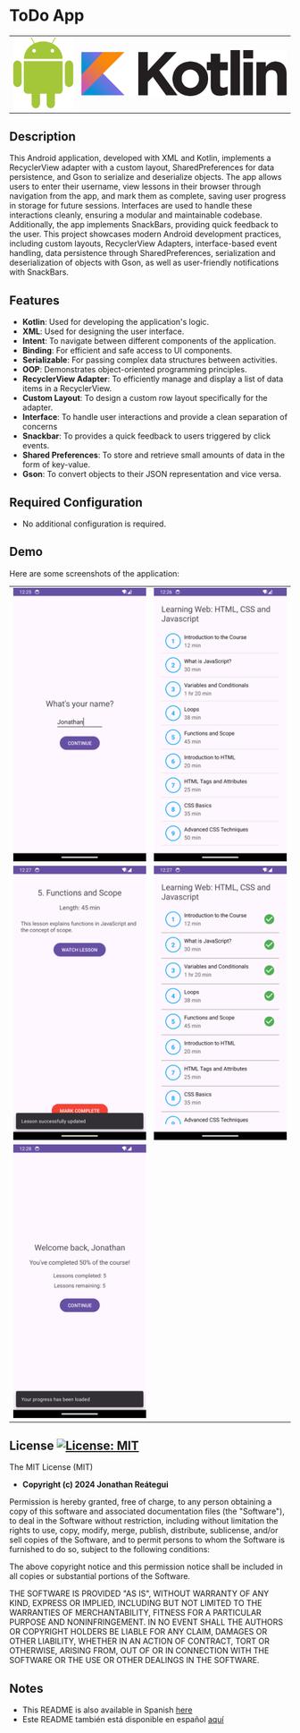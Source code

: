 # ToDo App

<table>
  <tr>
    <td><img src="./assets/logo/android-logo.png" width="120" /></td>
    <td><img src="./assets/logo/kotlin-logo.png" width="410" /></td>
  </tr>
</table>

## Description

This Android application, developed with XML and Kotlin, implements a RecyclerView adapter with a custom layout, SharedPreferences for data persistence, and Gson to serialize and deserialize objects. The app allows users to enter their username, view lessons in their browser through navigation from the app, and mark them as complete, saving user progress in storage for future sessions. Interfaces are used to handle these interactions cleanly, ensuring a modular and maintainable codebase. Additionally, the app implements SnackBars, providing quick feedback to the user. This project showcases modern Android development practices, including custom layouts, RecyclerView Adapters, interface-based event handling, data persistence through SharedPreferences, serialization and deserialization of objects with Gson, as well as user-friendly notifications with SnackBars.

## Features

- **Kotlin**: Used for developing the application's logic.
- **XML**: Used for designing the user interface.
- **Intent**: To navigate between different components of the application.
- **Binding**: For efficient and safe access to UI components.
- **Serializable**: For passing complex data structures between activities.
- **OOP**: Demonstrates object-oriented programming principles.
- **RecyclerView Adapter**: To efficiently manage and display a list of data items in a RecyclerView.
- **Custom Layout**: To design a custom row layout specifically for the adapter.
- **Interface**: To handle user interactions and provide a clean separation of concerns
- **Snackbar**: To provides a quick feedback to users triggered by click events.
- **Shared Preferences**: To store and retrieve small amounts of data in the form of key-value.
- **Gson**: To convert objects to their JSON representation and vice versa.


## Required Configuration

- No additional configuration is required.

## Demo

Here are some screenshots of the application:

<table>
  <tr>
    <td><img src="./assets/demo_your_name_screen.png"/></td>
    <td><img src="./assets/demo_lessons_list_1_screen.png" ></td>
  </tr>
  <tr>
    <td><img src="./assets/demo_lessons_detail_screen.png"></td>
    <td><img src="./assets/demo_lessons_list_2_screen.png" ></td>
  </tr>
  <tr>
    <td><img src="./assets/demo_welcome_back_screen.png"></td>
  </tr>
</table>

## License [![License: MIT](https://img.shields.io/badge/License-MIT-yellow.svg)](https://opensource.org/licenses/MIT)

The MIT License (MIT)

- **Copyright (c) 2024 Jonathan Reátegui**

Permission is hereby granted, free of charge, to any person obtaining a copy of this software and associated documentation files (the "Software"), to deal in the Software without restriction, including without limitation the rights to use, copy, modify, merge, publish, distribute, sublicense, and/or sell copies of the Software, and to permit persons to whom the Software is furnished to do so, subject to the following conditions:

The above copyright notice and this permission notice shall be included in all copies or substantial portions of the Software.

THE SOFTWARE IS PROVIDED "AS IS", WITHOUT WARRANTY OF ANY KIND, EXPRESS OR IMPLIED, INCLUDING BUT NOT LIMITED TO THE WARRANTIES OF MERCHANTABILITY, FITNESS FOR A PARTICULAR PURPOSE AND NONINFRINGEMENT. IN NO EVENT SHALL THE AUTHORS OR COPYRIGHT HOLDERS BE LIABLE FOR ANY CLAIM, DAMAGES OR OTHER LIABILITY, WHETHER IN AN ACTION OF CONTRACT, TORT OR OTHERWISE, ARISING FROM, OUT OF OR IN CONNECTION WITH THE SOFTWARE OR THE USE OR OTHER DEALINGS IN THE SOFTWARE.

## Notes

- This README is also available in Spanish  [here](README-es.md)
- Este README también está disponible en español  [aquí](README-es.md)
